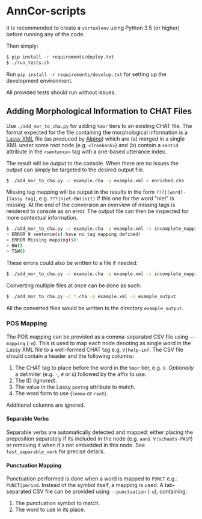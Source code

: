 # AnnCor-scripts

It is recommended to create a `virtualenv` using Python 3.5 (or higher) before running any of the code.

Then simply:
```bash
$ pip install -r requirements/deploy.txt
$ ./run_tests.sh
```

Run `pip install -r requirements/develop.txt` for setting up the development environment.

All provided tests should run without issues.

## Adding Morphological Information to CHAT Files

Use `./add_mor_to_cha.py` for adding `%mor` tiers to an existing CHAT file. The format expected for the file containing the morphological information is a [Lassy XML](https://www.let.rug.nl/vannoord/Lassy/) file (as produced by [Alpino](https://www.let.rug.nl/vannoord/alp/Alpino/)) which are (a) merged in a single XML under some root node (e.g. `<Treebank>`) and (b) contain a `sentid` attribute in the `<sentence>` tag with a one-based utterance index.

The result will be output to the console. When there are no issues the output can simply be targeted to the desired output file.

```bash
$ ./add_mor_to_cha.py -c example.cha -p example.xml > enriched.cha
```

Missing tag mapping will be output in the results in the form `???|[word]-[lassy tag]`, e.g. `???|niet-BW(init)` if this one for the word "niet" is missing. At the end of the conversion an overview of missing tags is rendered to console as an error. The output file can then be inspected for more contextual information.

```bash
$ ./add_mor_to_cha.py -c example.cha -p example.xml -c incomplete_mapping.csv > enriched.cha
> ERROR 9 sentence(s) have no tag mapping defined!
> ERROR Missing mapping(s):
> BW()
> TSW()
```

These errors could also be written to a file if needed:

```bash
$ ./add_mor_to_cha.py -c example.cha -p example.xml -c incomplete_mapping.csv > enriched.cha 2> errors.log
```

Converting multiple files at once can be done as such:

```bash
$ ./add_mor_to_cha.py -c *.cha -p example.xml -o example_output
```

All the converted files would be written to the directory `example_output`.

### POS Mapping

The POS mapping can be provided as a comma-separated CSV file using `--mapping` (`-m`). This is used to map each node denoting as single word in the Lassy XML file to a well-formed CHAT tag e.g. `V|help-inf`. The CSV file should contain a header and the following columns:

1. The CHAT tag to place before the word in the `%mor` tier, e.g. `V`. *Optionally* a delimiter (e.g. `-`, `#` or `&`) followed by the affix to use.
2. The ID (ignored).
3. The value in the Lassy `postag` attribute to match.
4. The word form to use (`lemma` or `root`).

Additional columns are ignored.

#### Separable Verbs

Separable verbs are automatically detected and mapped: either placing the preposition separately if its included in the node (e.g. `aan$ V|schaats-PASP`) or removing it when it's not embedded in this node. See `test_separable_verb` for precise details.

#### Punctuation Mapping

Punctuation performed is done when a word is mapped to `PUNCT` e.g.: `PUNCT|period`. Instead of the symbol itself, a mapping is used. A tab-separated CSV file can be provided using `--punctuation` (`-u`), containing:

1. The punctuation symbol to match.
2. The word to use in its place.
